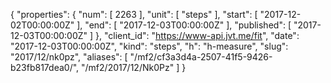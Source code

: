 {
  "properties": {
    "num": [
      2263
    ],
    "unit": [
      "steps"
    ],
    "start": [
      "2017-12-02T00:00:00Z"
    ],
    "end": [
      "2017-12-03T00:00:00Z"
    ],
    "published": [
      "2017-12-03T00:00:00Z"
    ]
  },
  "client_id": "https://www-api.jvt.me/fit",
  "date": "2017-12-03T00:00:00Z",
  "kind": "steps",
  "h": "h-measure",
  "slug": "2017/12/nk0pz",
  "aliases": [
    "/mf2/cf3a3d4a-2507-41f5-9426-b23fb817dea0/",
    "/mf2/2017/12/Nk0Pz"
  ]
}

